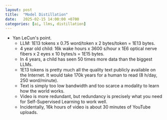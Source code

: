 ```yaml
---
layout: post
title:  "Model Distillation"
date:   2025-02-15 14:00:00 +0700
categories: [ai, llms, distillation]
---
```


- Yan LeCun's point.
  - LLM: 1E13 tokens x 0.75 word/token x 2 bytes/token = 1E13 bytes.
  - 4 year old child: 16k wake hours x 3600 s/hour x 1E6 optical nerve fibers x 2 eyes x 10 bytes/s = 1E15 bytes.
  - In 4 years, a child has seen 50 times more data than the biggest LLMs.
  - 1E13 tokens is pretty much all the quality text publicly available on the Internet. It would take 170k years for a human to read  (8 h/day, 250 word/minute).
  - Text is simply too low bandwidth and too scarce a modality to learn how the world works.
  - Video is more redundant, but redundancy is precisely what you need for Self-Supervised Learning to work well.
  - Incidentally, 16k hours of video is about 30 minutes of YouTube uploads.
